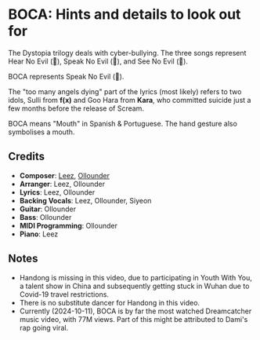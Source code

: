 # BOCA: Hints and details to look out for

The Dystopia trilogy deals with cyber-bullying. The three songs
represent Hear No Evil (🙉), Speak No Evil (🙊), and See No Evil (🙈).

BOCA represents Speak No Evil (🙊).

The "too many angels dying" part of the lyrics (most likely) refers to two idols, Sulli from **f(x)** and Goo Hara from **Kara**,
who committed suicide just a few months before the release of Scream.

BOCA means "Mouth" in Spanish & Portuguese. The hand gesture also symbolises a mouth.

## Credits

* **Composer**: [Leez](https://www.discogs.com/artist/6450670-Leez-2), [Ollounder](https://www.discogs.com/artist/6450665-Ollounder)
* **Arranger**: Leez, Ollounder
* **Lyrics**: Leez, Ollounder
* **Backing Vocals**: Leez, Ollounder, Siyeon
* **Guitar**: Ollounder
* **Bass**: Ollounder
* **MIDI Programming**: Ollounder
* **Piano**: Leez

## Notes

* Handong is missing in this video, due to participating in Youth With You, a talent show in China and subsequently getting stuck in Wuhan due to Covid-19 travel restrictions.
* There is no substitute dancer for Handong in this video.
* Currently (2024-10-11), BOCA is by far the most watched Dreamcatcher music video, with 77M views.
  Part of this might be attributed to Dami's rap going viral.
